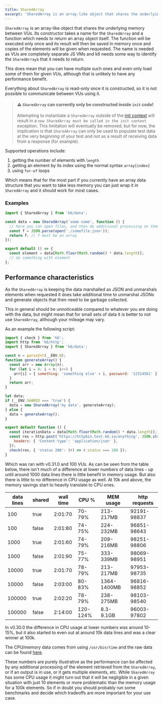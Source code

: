 ```yaml
---
title: SharedArray
excerpt: 'SharedArray is an array-like object that shares the underlying memory between VUs.'
---
```


`SharedArray` is an array-like object that shares the underlying memory between VUs. Its constructor takes a name for the `SharedArray` and a function which needs to return an array object itself. The function will be executed only once and its result will then be saved in memory once and copies of the elements will be given when requested. The name is needed as VUs are completely separate JS VMs and k6 needs some way to identify the `SharedArray`s that it needs to return.

This does mean that you can have multiple such ones and even only load some of them for given VUs, although that is unlikely to have any performance benefit.

Everything about `SharedArray` is read-only once it is constructed, so it is not possible to communicate between VUs using it.

> #### ⚠️ `SharedArray` can currently only be constructed inside `init` code!
> 
>  Attempting to instantiate a `SharedArray` outside of the [init context](/using-k6/test-life-cycle/) will result in a `new SharedArray must be called in the init context` exception. This limitation will eventually be removed, but for now, the implication is that `SharedArray` can only be used to populate test data at the very beginning of your test and not as a result of receiving data from a response (for example).

Supported operations include:
1. getting the number of elements with `length`
2. getting an element by its index using the normal syntax `array[index]`
3. using `for-of` loops

Which means that for the most part if you currently have an array data structure that you want to take less memory you can just wrap it in `SharedArray` and it should work for most cases.

### Examples

<div class="code-group" data-props='{"labels": ["Simple example"], "lineNumbers": [true]}'>

```javascript
import { SharedArray } from 'k6/data';

const data = new SharedArray('some name', function () {
  // here you can open files, and then do additional processing on them or just generate the data dynamically
  const f = JSON.parse(open('./somefile.json'));
  return f; // f must be an array
});

export default () => {
  const element = data[Math.floor(Math.random() * data.length)];
  // do something with element
};
```

</div>

## Performance characteristics

As the `SharedArray` is keeping the data marshalled as JSON and unmarshals elements when requested it does take additional time to unmarshal JSONs and generate objects that then need to be garbage collected.

This in general should be unnoticeable compared to whatever you are doing with the data, but might mean that for small sets of data it is better to not use `SharedArray`, although your mileage may vary.

As an example the following script:

<div class="code-group" data-props='{"labels": ["Simple example"], "lineNumbers": [true]}'>

```javascript
import { check } from 'k6';
import http from 'k6/http';
import { SharedArray } from 'k6/data';

const n = parseInt(__ENV.N);
function generateArray() {
  const arr = new Array(n);
  for (let i = 0; i < n; i++) {
    arr[i] = { something: 'something else' + i, password: '12314561' };
  }
  return arr;
}

let data;
if (__ENV.SHARED === 'true') {
  data = new SharedArray('my data', generateArray);
} else {
  data = generateArray();
}

export default function () {
  const iterationData = data[Math.floor(Math.random() * data.length)];
  const res = http.post('https://httpbin.test.k6.io/anything', JSON.stringify(iterationData), {
    headers: { 'Content-type': 'application/json' },
  });
  check(res, { 'status 200': (r) => r.status === 200 });
}
```

</div>

Which was ran with v0.31.0 and 100 VUs. As can be seen from the table below, there isn't much of a difference at lower numbers of data lines - up until around 1000 data lines there is little benefit in memory usage. But also there is little to no difference in CPU usage as well. At 10k and above, the memory savings start to heavily translate to CPU ones.

| data lines | shared | wall time | CPU %    | MEM usage   | http requests |
| ---        | ---    | ---       | ---      |  ----       | ---           |
| 100        | true   | 2:01:70   | 70-79%   | 213-217MB   | 92191-98837   |
| 100        | false  | 2:01:80   | 74-75%   | 224-232MB   | 96851-98643   |
| 1000       | true   | 2:01:60   | 74-79%   | 209-216MB   | 98251-98806   |
| 1000       | false  | 2:01:90   | 75-77%   | 333-339MB   | 98069-98951   |
| 10000      | true   | 2:01:70   | 78-79%   | 213-217MB   | 97953-98735   |
| 10000      | false  | 2:03:00   | 80-83%   | 1364-1400MB | 96816-98852   |
| 100000     | true   | 2:02:20   | 78-79%   | 238-275MB   | 98103-98540   |
| 100000     | false  | 2:14:00   | 120-124% | 8.3-9.1GB   | 96003-97802   |

In v0.30.0 the difference in CPU usage at lower numbers was around 10-15%, but it also started to even out at around 10k data lines and was a clear winner at 100k.

The CPU/memory data comes from using `/usr/bin/time` and the raw data can be found [here](https://gist.github.com/MStoykov/1181cfa6f00bc56b90915155f885e2bb).

These numbers are purely illustrative as the performance can be affected by any additional processing of the element retrieved from the `SharedArray`, or if an output is in use, or it gets multiple elements, etc. While `SharedArray` has some CPU usage it might turn out that it will be negligible in a given situation with just 10 elements or more problematic than the memory usage for a 100k elements. So if in doubt you should probably run some benchmarks and decide which tradeoffs are more important for your use case.
